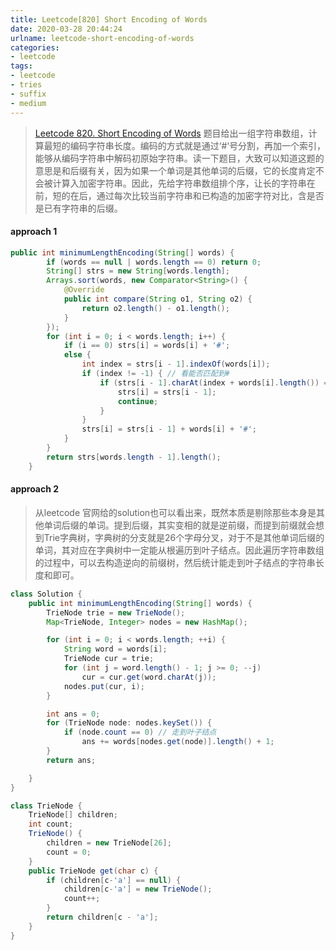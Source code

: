 ```yaml
---
title: Leetcode[820] Short Encoding of Words
date: 2020-03-28 20:44:24
urlname: leetcode-short-encoding-of-words
categories:
- leetcode
tags:
- leetcode
- tries
- suffix
- medium
---
```


>[Leetcode 820. Short Encoding of Words](https://leetcode.com/problems/short-encoding-of-words/)
题目给出一组字符串数组，计算最短的编码字符串长度。编码的方式就是通过‘#‘号分割，再加一个索引，能够从编码字符串中解码初原始字符串。读一下题目，大致可以知道这题的意思是和后缀有关，因为如果一个单词是其他单词的后缀，它的长度肯定不会被计算入加密字符串。因此，先给字符串数组排个序，让长的字符串在前，短的在后，通过每次比较当前字符串和已构造的加密字符对比，含是否是已有字符串的后缀。

<!-- more-->

#### approach 1

```java
public int minimumLengthEncoding(String[] words) {
        if (words == null | words.length == 0) return 0;
        String[] strs = new String[words.length];
        Arrays.sort(words, new Comparator<String>() {
            @Override
            public int compare(String o1, String o2) {
                return o2.length() - o1.length();
            }
        });
        for (int i = 0; i < words.length; i++) {
            if (i == 0) strs[i] = words[i] + '#';
            else {
                int index = strs[i - 1].indexOf(words[i]);
                if (index != -1) { // 看能否匹配到#
                    if (strs[i - 1].charAt(index + words[i].length()) == '#') {
                        strs[i] = strs[i - 1];
                        continue;
                    }
                }
                strs[i] = strs[i - 1] + words[i] + '#';
            }
        }
        return strs[words.length - 1].length();
    }
```

#### approach 2
> 从leetcode 官网给的solution也可以看出来，既然本质是剔除那些本身是其他单词后缀的单词。提到后缀，其实变相的就是逆前缀，而提到前缀就会想到Trie字典树，字典树的分支就是26个字母分叉，对于不是其他单词后缀的单词，其对应在字典树中一定能从根遍历到叶子结点。因此遍历字符串数组的过程中，可以去构造逆向的前缀树，然后统计能走到叶子结点的字符串长度和即可。

```java
class Solution {
    public int minimumLengthEncoding(String[] words) {
        TrieNode trie = new TrieNode();
        Map<TrieNode, Integer> nodes = new HashMap();

        for (int i = 0; i < words.length; ++i) {
            String word = words[i];
            TrieNode cur = trie;
            for (int j = word.length() - 1; j >= 0; --j)
                cur = cur.get(word.charAt(j));
            nodes.put(cur, i);
        }

        int ans = 0;
        for (TrieNode node: nodes.keySet()) {
            if (node.count == 0) // 走到叶子结点
                ans += words[nodes.get(node)].length() + 1;
        }
        return ans;

    }
}

class TrieNode {
    TrieNode[] children;
    int count;
    TrieNode() {
        children = new TrieNode[26];
        count = 0;
    }
    public TrieNode get(char c) {
        if (children[c-'a'] == null) {
            children[c-'a'] = new TrieNode();
            count++;
        }
        return children[c - 'a'];
    }
}
```

